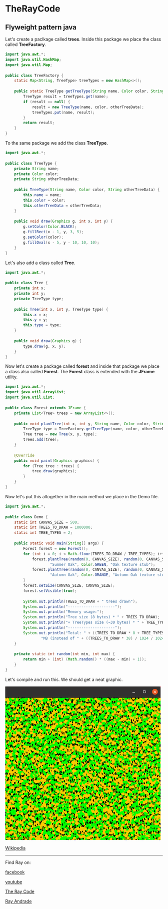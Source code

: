 # TheRayCode
## Flyweight pattern java 

Let's create a paclkage called **trees**.
Inside this package we place the class called **TreeFactory**.
```java
import java.awt.*;
import java.util.HashMap;
import java.util.Map;

public class TreeFactory {
    static Map<String, TreeType> treeTypes = new HashMap<>();

    public static TreeType getTreeType(String name, Color color, String otherTreeData) {
        TreeType result = treeTypes.get(name);
        if (result == null) {
            result = new TreeType(name, color, otherTreeData);
            treeTypes.put(name, result);
        }
        return result;
    }
}
```
To the same package we add the class **TreeType**.

```java
import java.awt.*;

public class TreeType {
    private String name;
    private Color color;
    private String otherTreeData;

    public TreeType(String name, Color color, String otherTreeData) {
        this.name = name;
        this.color = color;
        this.otherTreeData = otherTreeData;
    }

    public void draw(Graphics g, int x, int y) {
        g.setColor(Color.BLACK);
        g.fillRect(x - 1, y, 3, 5);
        g.setColor(color);
        g.fillOval(x - 5, y - 10, 10, 10);
    }
}
```

Let's also add a class called **Tree**.
```java
import java.awt.*;

public class Tree {
    private int x;
    private int y;
    private TreeType type;

    public Tree(int x, int y, TreeType type) {
        this.x = x;
        this.y = y;
        this.type = type;
    }

    public void draw(Graphics g) {
        type.draw(g, x, y);
    }
}
```
Now let's create a package called **forest** and inside that package we place a class also called **Forest**.
The **Forest** class is extended with the **JFrame** utility. 

```java
import java.awt.*;
import java.util.ArrayList;
import java.util.List;

public class Forest extends JFrame {
    private List<Tree> trees = new ArrayList<>();

    public void plantTree(int x, int y, String name, Color color, String otherTreeData) {
        TreeType type = TreeFactory.getTreeType(name, color, otherTreeData);
        Tree tree = new Tree(x, y, type);
        trees.add(tree);
    }

    @Override
    public void paint(Graphics graphics) {
        for (Tree tree : trees) {
            tree.draw(graphics);
        }
    }
}
```

Now let's put this altogether in the main method we place in the Demo file.

```java
import java.awt.*;

public class Demo {
    static int CANVAS_SIZE = 500;
    static int TREES_TO_DRAW = 1000000;
    static int TREE_TYPES = 2;

    public static void main(String[] args) {
        Forest forest = new Forest();
        for (int i = 0; i < Math.floor(TREES_TO_DRAW / TREE_TYPES); i++) {
            forest.plantTree(random(0, CANVAS_SIZE), random(0, CANVAS_SIZE),
                    "Summer Oak", Color.GREEN, "Oak texture stub");
            forest.plantTree(random(0, CANVAS_SIZE), random(0, CANVAS_SIZE),
                    "Autumn Oak", Color.ORANGE, "Autumn Oak texture stub");
        }
        forest.setSize(CANVAS_SIZE, CANVAS_SIZE);
        forest.setVisible(true);

        System.out.println(TREES_TO_DRAW + " trees drawn");
        System.out.println("---------------------");
        System.out.println("Memory usage:");
        System.out.println("Tree size (8 bytes) * " + TREES_TO_DRAW);
        System.out.println("+ TreeTypes size (~30 bytes) * " + TREE_TYPES + "");
        System.out.println("---------------------");
        System.out.println("Total: " + ((TREES_TO_DRAW * 8 + TREE_TYPES * 30) / 1024 / 1024) +
                "MB (instead of " + ((TREES_TO_DRAW * 38) / 1024 / 1024) + "MB)");
    }

    private static int random(int min, int max) {
        return min + (int) (Math.random() * ((max - min) + 1));
    }
}
```
Let's compile and run this.
We should get a neat graphic.

![Flyweight](/UMLs/images/Flyweight/Flyweight-11.png)


[Wikipedia](https://en.wikipedia.org/wiki/Flyweight_pattern)

----------------------------------------------------------------------------------------------------

Find Ray on:

[facebook](https://www.facebook.com/TheRayCode/)

[youtube](https://www.youtube.com/user/AndradeRay/)

[The Ray Code](https://www.RayAndrade.com)

[Ray Andrade](https://www.RayAndrade.org)

